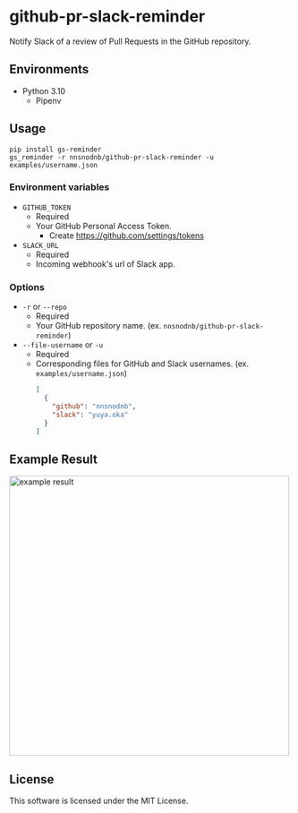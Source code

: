 # github-pr-slack-reminder

Notify Slack of a review of Pull Requests in the GitHub repository.

## Environments

- Python 3.10
  - Pipenv

## Usage

```shell
pip install gs-reminder
gs_reminder -r nnsnodnb/github-pr-slack-reminder -u examples/username.json
```

### Environment variables

- `GITHUB_TOKEN`
  - Required
  - Your GitHub Personal Access Token.
    - Create https://github.com/settings/tokens
- `SLACK_URL`
  - Required
  - Incoming webhook's url of Slack app.

### Options

- `-r` or `--repo`
  - Required
  - Your GitHub repository name. (ex. `nnsnodnb/github-pr-slack-reminder`)
- `--file-username` or `-u`
  - Required 
  - Corresponding files for GitHub and Slack usernames. (ex. `examples/username.json`)
    ```json
    [
      {
        "github": "nnsnodnb",
        "slack": "yuya.oka"    
      }
    ]
    ```

## Example Result

<img src="https://user-images.githubusercontent.com/9856514/168425744-bcfd0510-3ec3-433e-82c1-4d8d2d1940d8.png" alt="example result" width="500px">

## License

This software is licensed under the MIT License.
